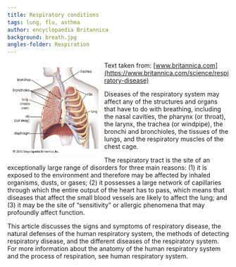 ```yaml
---
title: Respiratory conditions
tags: lung, flu, asthma
author: encyclopaedia Britannica
background: breath.jpg
angles-folder: Respiration
---
```


<img src="/images/lungs.jpg" style="float: left; margin: 10px;" width="200" height="200" />

Text taken from: [www.britannica.com](https://www.britannica.com/science/respiratory-disease)

Diseases of the respiratory system may affect any of the structures and organs that have to do with breathing, including the nasal cavities, the pharynx (or throat), the larynx, the trachea (or windpipe), the bronchi and bronchioles, the tissues of the lungs, and the respiratory muscles of the chest cage.

The respiratory tract is the site of an exceptionally large range of disorders for three main reasons: (1) it is exposed to the environment and therefore may be affected by inhaled organisms, dusts, or gases; (2) it possesses a large network of capillaries through which the entire output of the heart has to pass, which means that diseases that affect the small blood vessels are likely to affect the lung; and (3) it may be the site of “sensitivity” or allergic phenomena that may profoundly affect function.

<!--more-->

This article discusses the signs and symptoms of respiratory disease, the natural defenses of the human respiratory system, the methods of detecting respiratory disease, and the different diseases of the respiratory system. For more information about the anatomy of the human respiratory system and the process of respiration, see human respiratory system.
